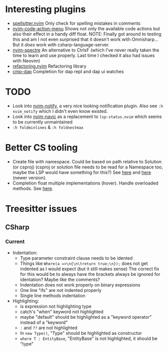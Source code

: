 # Interesting plugins

- [spellsitter.nvim](https://github.com/lewis6991/spellsitter.nvim)
  Only check for spelling mistakes in comments
- [nvim-code-action-menu](https://github.com/weilbith/nvim-code-action-menu)
  Shows not only the available code actions but also their effect in a handy diff float.
  NOTE: Finally got around to testing this and am I not even surprised that it doesn't work with Omnisharp...
  But it _does_ work with csharp-language-server.
- [nvim-spectre](https://github.com/nvim-pack/nvim-spectre)
  An alternative to CtrlsF (which I've never really taken the time to learn and use properly. Last time I checked it also had issues with Neovim)
- [refactoring.nvim](https://github.com/ThePrimeagen/refactoring.nvim)
  Refactoring library
- [cmp-dap](https://github.com/rcarriga/cmp-dap)
  Completion for dap repl and dap ui watches

# TODO

- Look into [nvim-notify](https://github.com/rcarriga/nvim-notify), a very nice looking notification plugin. Also see `:h nvim_notify` which I didn't even know existed.
- Look into [nvim-navic](https://github.com/SmiteshP/nvim-navic) as a replacement to `lsp-status.nvim` which seems to be currently unmaintained
- `:h foldminlines` & `:h foldnestmax`

# Better CS tooling

- Create file with namespace. Could be based on path relative to Solution (or csproj)
  (csproj or solution file needs to be read for a Namespace too, maybe the LSP would have something for this?)
  See [here](https://github.com/jchannon/csharpextensions) and [here](https://github.com/KreativJos/csharpextensions) (newer version).
- Completion float multiple implementations (hover). Handle overloaded methods.
  See [here](https://github.com/OmniSharp/omnisharp-vim).

# Treesitter issues

## CSharp

### Current

- Indentation:
  - Type parameter constraint clause needs to be idented
  - Things like `Where(a =>\n{\n\treturn true;\n});` does not get indented as I would expect (but it still makes sense)
    The correct fix for this would be to always have the brackets always be ignored for identation? Maybe like the comments?
  - Indentation does not work properly on binary expressions
  - One line "ifs" are not indented properly
  - Single line methods indentation
- Highlighting:
  - is expression not highlighting type
  - catch's "when" keyword not highlighted
  - maybe "default" should be highlighted as a "keyword operator" instead of a "keyword"
  - `:` and `??` are not highlighted
  - In `new Type()`, "Type" should be highlighted as constructor
  - `where T : EntityBase`, "EntityBase" is not highlighted, it should be "type"
